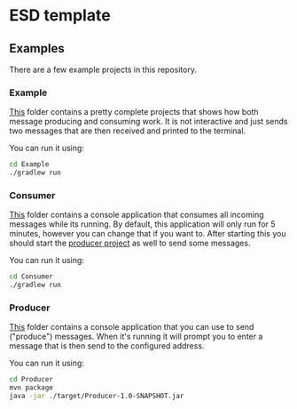 # ESD template

## Examples

There are a few example projects in this repository.

### Example

[This](./Example) folder contains a pretty complete projects that shows how both message producing and consuming work.
It is not interactive and just sends two messages that are then received and printed to the terminal.

You can run it using:

```bash
cd Example
./gradlew run
```

### Consumer

[This](./Consumer) folder contains a console application that consumes all incoming messages while its running. 
By default, this application will only run for 5 minutes, however you can change that if you want to.
After starting this you should start the [producer project](#producer) as well to send some messages.

You can run it using:

```bash
cd Consumer
./gradlew run
```

### Producer

[This](./Consumer) folder contains a console application that you can use to send ("produce") messages. 
When it's running it will prompt you to enter a message that is then send to the configured address.

You can run it using:

```bash
cd Producer
mvn package
java -jar ./target/Producer-1.0-SNAPSHOT.jar
```